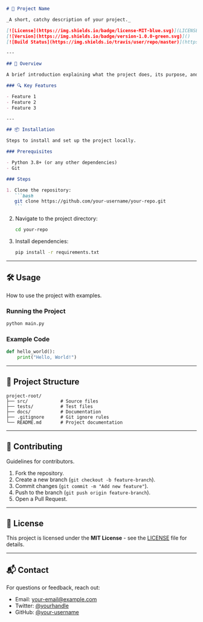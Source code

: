 ````markdown
# 📌 Project Name

_A short, catchy description of your project._

[![License](https://img.shields.io/badge/license-MIT-blue.svg)](LICENSE)  
[![Version](https://img.shields.io/badge/version-1.0.0-green.svg)]()  
[![Build Status](https://img.shields.io/travis/user/repo/master)](https://travis-ci.org/user/repo)

---

## 🚀 Overview

A brief introduction explaining what the project does, its purpose, and key features.

### 🔍 Key Features

- Feature 1
- Feature 2
- Feature 3

---

## 📦 Installation

Steps to install and set up the project locally.

### Prerequisites

- Python 3.8+ (or any other dependencies)
- Git

### Steps

1. Clone the repository:
   ```bash
   git clone https://github.com/your-username/your-repo.git
   ```
````

2. Navigate to the project directory:
   ```bash
   cd your-repo
   ```
3. Install dependencies:
   ```bash
   pip install -r requirements.txt
   ```

---

## 🛠 Usage

How to use the project with examples.

### Running the Project

```bash
python main.py
```

### Example Code

```python
def hello_world():
    print("Hello, World!")
```

---

## 📂 Project Structure

```plaintext
project-root/
├── src/            # Source files
├── tests/          # Test files
├── docs/           # Documentation
├── .gitignore      # Git ignore rules
└── README.md       # Project documentation
```

---

## 🤝 Contributing

Guidelines for contributors.

1. Fork the repository.
2. Create a new branch (`git checkout -b feature-branch`).
3. Commit changes (`git commit -m "Add new feature"`).
4. Push to the branch (`git push origin feature-branch`).
5. Open a Pull Request.

---

## 📜 License

This project is licensed under the **MIT License** - see the [LICENSE](LICENSE) file for details.

---

## 📬 Contact

For questions or feedback, reach out:

- Email: your-email@example.com
- Twitter: [@yourhandle](https://twitter.com/yourhandle)
- GitHub: [@your-username](https://github.com/your-username)

```

```
